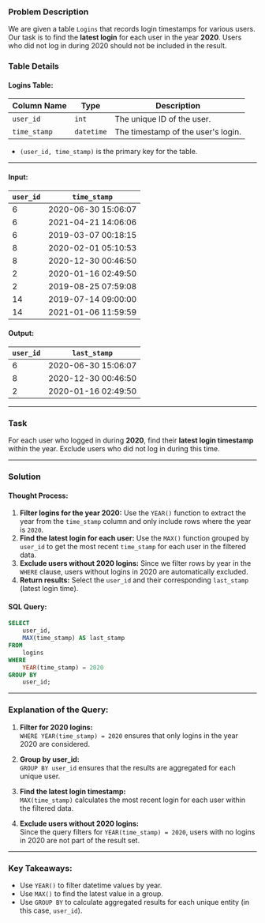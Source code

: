 ### Problem Description

We are given a table `Logins` that records login timestamps for various users. Our task is to find the **latest login** for each user in the year **2020**. Users who did not log in during 2020 should not be included in the result.

### Table Details

#### Logins Table:
| Column Name | Type     | Description                          |
|-------------|----------|--------------------------------------|
| `user_id`   | `int`    | The unique ID of the user.           |
| `time_stamp`| `datetime`| The timestamp of the user's login.   |

- `(user_id, time_stamp)` is the primary key for the table.
---

#### Input:
| `user_id` | `time_stamp`          |
|-----------|-----------------------|
| 6         | 2020-06-30 15:06:07  |
| 6         | 2021-04-21 14:06:06  |
| 6         | 2019-03-07 00:18:15  |
| 8         | 2020-02-01 05:10:53  |
| 8         | 2020-12-30 00:46:50  |
| 2         | 2020-01-16 02:49:50  |
| 2         | 2019-08-25 07:59:08  |
| 14        | 2019-07-14 09:00:00  |
| 14        | 2021-01-06 11:59:59  |

#### Output:
| `user_id` | `last_stamp`          |
|-----------|-----------------------|
| 6         | 2020-06-30 15:06:07  |
| 8         | 2020-12-30 00:46:50  |
| 2         | 2020-01-16 02:49:50  |

---

### Task

For each user who logged in during **2020**, find their **latest login timestamp** within the year. Exclude users who did not log in during this time.

---

### Solution

#### Thought Process:
1. **Filter logins for the year 2020:** Use the `YEAR()` function to extract the year from the `time_stamp` column and only include rows where the year is `2020`.
2. **Find the latest login for each user:** Use the `MAX()` function grouped by `user_id` to get the most recent `time_stamp` for each user in the filtered data.
3. **Exclude users without 2020 logins:** Since we filter rows by year in the `WHERE` clause, users without logins in 2020 are automatically excluded.
4. **Return results:** Select the `user_id` and their corresponding `last_stamp` (latest login time).

#### SQL Query:

```sql
SELECT 
    user_id, 
    MAX(time_stamp) AS last_stamp
FROM 
    logins
WHERE 
    YEAR(time_stamp) = 2020
GROUP BY 
    user_id;
```

---

### Explanation of the Query:

1. **Filter for 2020 logins:**  
   `WHERE YEAR(time_stamp) = 2020` ensures that only logins in the year 2020 are considered.

2. **Group by user_id:**  
   `GROUP BY user_id` ensures that the results are aggregated for each unique user.

3. **Find the latest login timestamp:**  
   `MAX(time_stamp)` calculates the most recent login for each user within the filtered data.

4. **Exclude users without 2020 logins:**  
   Since the query filters for `YEAR(time_stamp) = 2020`, users with no logins in 2020 are not part of the result set.

---


### Key Takeaways:
- Use `YEAR()` to filter datetime values by year.
- Use `MAX()` to find the latest value in a group.
- Use `GROUP BY` to calculate aggregated results for each unique entity (in this case, `user_id`).
